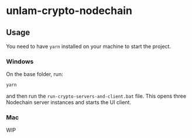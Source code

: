 # unlam-crypto-nodechain

## Usage

You need to have `yarn` installed on your machine to start the project.

### Windows

On the base folder, run:

``` sh
yarn
```

and then run the `run-crypto-servers-and-client.bat` file. This opens three Nodechain server instances and starts the UI client.

### Mac

WIP